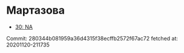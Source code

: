 # Мартазова
- [30: NA](30.md)

Commit: 280344b081959a36d4315f38ecffb2572f67ac72
 fetched at: 20201120-211735
